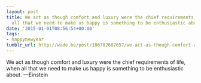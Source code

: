 ```yaml
---
layout: post
title: We act as though comfort and luxury were the chief requirements of life, when
  all that we need to make us happy is something to be enthusiastic about.
date: '2015-01-01T08:56:54+00:00'
tags:
- happynewyear
tumblr_url: http://wade.be/post/106782687657/we-act-as-though-comfort-and-luxury-were-the-chief
---
```

We act as though comfort and luxury were the chief requirements of life, when all that we need to make us happy is something to be enthusiastic about.
—Einstein
